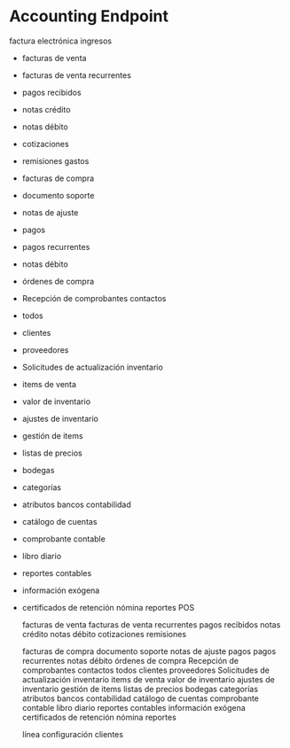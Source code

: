 # Accounting Endpoint
factura electrónica
ingresos
- facturas de venta
- facturas de venta recurrentes
- pagos recibidos
- notas crédito
- notas débito
- cotizaciones
- remisiones
gastos
- facturas de compra
- documento soporte
- notas de ajuste
- pagos
- pagos recurrentes
- notas débito
- órdenes de compra
- Recepción de comprobantes
contactos
- todos
- clientes
- proveedores
- Solicitudes de actualización
inventario
- items de venta
- valor de inventario
- ajustes de inventario
- gestión de items
- listas de precios
- bodegas
- categorías
- atributos
bancos
contabilidad
- catálogo de cuentas
- comprobante contable
- libro diario
- reportes contables
- información exógena
- certificados de retención
nómina
reportes
POS


                            
    facturas de venta
    facturas de venta recurrentes
    pagos recibidos
    notas crédito
    notas débito
    cotizaciones
    remisiones
    
    facturas de compra
    documento soporte
    notas de ajuste
    pagos
    pagos recurrentes
    notas débito
    órdenes de compra
    Recepción de comprobantes
    contactos
    todos
    clientes
    proveedores
    Solicitudes de actualización
    inventario
    items de venta
    valor de inventario
    ajustes de inventario
    gestión de items
    listas de precios
    bodegas
    categorías
    atributos
    bancos
    contabilidad
    catálogo de cuentas
    comprobante contable
    libro diario
    reportes contables
    información exógena
    certificados de retención
    nómina
    reportes
    
    línea
    configuración
    clientes